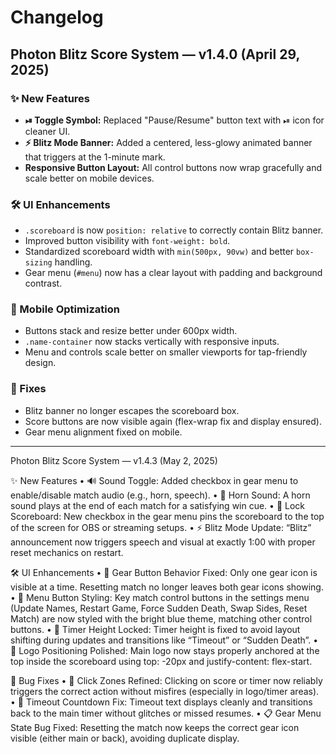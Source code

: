 # Changelog

## Photon Blitz Score System — v1.4.0 (April 29, 2025)

### ✨ New Features
- **⏯ Toggle Symbol:** Replaced "Pause/Resume" button text with ⏯ icon for cleaner UI.
- **⚡ Blitz Mode Banner:** Added a centered, less-glowy animated banner that triggers at the 1-minute mark.
- **Responsive Button Layout:** All control buttons now wrap gracefully and scale better on mobile devices.

### 🛠 UI Enhancements
- `.scoreboard` is now `position: relative` to correctly contain Blitz banner.
- Improved button visibility with `font-weight: bold`.
- Standardized scoreboard width with `min(500px, 90vw)` and better `box-sizing` handling.
- Gear menu (`#menu`) now has a clear layout with padding and background contrast.

### 📱 Mobile Optimization
- Buttons stack and resize better under 600px width.
- `.name-container` now stacks vertically with responsive inputs.
- Menu and controls scale better on smaller viewports for tap-friendly design.

### 🐛 Fixes
- Blitz banner no longer escapes the scoreboard box.
- Score buttons are now visible again (flex-wrap fix and display ensured).
- Gear menu alignment fixed on mobile.
----------
Photon Blitz Score System — v1.4.3 (May 2, 2025)

✨ New Features
	•	🔊 Sound Toggle: Added checkbox in gear menu to enable/disable match audio (e.g., horn, speech).
	•	🎵 Horn Sound: A horn sound plays at the end of each match for a satisfying win cue.
	•	🔐 Lock Scoreboard: New checkbox in the gear menu pins the scoreboard to the top of the screen for OBS or streaming setups.
	•	⚡ Blitz Mode Update: “Blitz” announcement now triggers speech and visual at exactly 1:00 with proper reset mechanics on restart.

🛠 UI Enhancements
	•	🔄 Gear Button Behavior Fixed: Only one gear icon is visible at a time. Resetting match no longer leaves both gear icons showing.
	•	🎨 Menu Button Styling: Key match control buttons in the settings menu (Update Names, Restart Game, Force Sudden Death, Swap Sides, Reset Match) are now styled with the bright blue theme, matching other control buttons.
	•	📏 Timer Height Locked: Timer height is fixed to avoid layout shifting during updates and transitions like “Timeout” or “Sudden Death”.
	•	🧼 Logo Positioning Polished: Main logo now stays properly anchored at the top inside the scoreboard using top: -20px and justify-content: flex-start.

🐛 Bug Fixes
	•	🧭 Click Zones Refined: Clicking on score or timer now reliably triggers the correct action without misfires (especially in logo/timer areas).
	•	🛑 Timeout Countdown Fix: Timeout text displays cleanly and transitions back to the main timer without glitches or missed resumes.
	•	📋 Gear Menu State Bug Fixed: Resetting the match now keeps the correct gear icon visible (either main or back), avoiding duplicate display.
